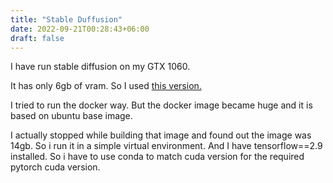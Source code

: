 ```yaml
---
title: "Stable Duffusion"
date: 2022-09-21T00:28:43+06:00
draft: false
---
```


I have run stable diffusion on my GTX 1060.

It has only 6gb of vram. So I used [this version.](https://github.com/basujindal/stable-diffusion)

I tried to run the docker way. But the docker image became huge and it is based on ubuntu base image.

I actually stopped while building that image and found out the image was 14gb. So i run it in a simple virtual environment. And I have tensorflow==2.9 installed. So i have to use conda to match cuda version for the required pytorch cuda version.